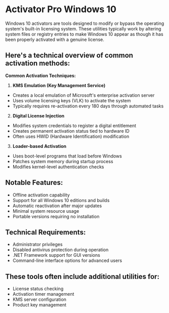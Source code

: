 # Activator Pro Windows 10 
Windows 10 activators are tools designed to modify or bypass the operating system's built-in licensing system. These utilities typically work by altering system files or registry entries to make Windows 10 appear as though it has been properly activated with a genuine license. 

## Here's a technical overview of common activation methods:

**Common Activation Techniques:**

1. **KMS Emulation (Key Management Service)**
- Creates a local emulation of Microsoft's enterprise activation server
- Uses volume licensing keys (VLK) to activate the system
- Typically requires re-activation every 180 days through automated tasks

2. **Digital License Injection**
- Modifies system credentials to register a digital entitlement
- Creates permanent activation status tied to hardware ID
- Often uses HWID (Hardware Identification) modification

3. **Loader-based Activation**
- Uses boot-level programs that load before Windows
- Patches system memory during startup process
- Modifies kernel-level authentication checks

## **Notable Features:**
- Offline activation capability
- Support for all Windows 10 editions and builds
- Automatic reactivation after major updates
- Minimal system resource usage
- Portable versions requiring no installation

## **Technical Requirements:**
- Administrator privileges
- Disabled antivirus protection during operation
- .NET Framework support for GUI versions
- Command-line interface options for advanced users

## These tools often include additional utilities for:
- License status checking
- Activation timer management
- KMS server configuration
- Product key management


